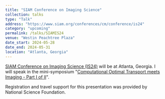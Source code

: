 ```yaml
---
title: "SIAM Conference on Imaging Science"
collection: talks
type: "Talk"
address: "https://www.siam.org/conferences/cm/conference/is24"
category: "upcoming"
permalink: /talks/SIAMIS24
venue: "Westin Peachtree Plaza"
date_start: 2024-05-28
date_end: 2024-05-31
location: "Atlanta, Georgia"
---
```


[SIAM Conference on Imaging Science (IS24)](https://www.siam.org/conferences/cm/conference/is24) will be at Atlanta, Georgia. 
I will speak in the mini-symposium "[Computational Optimal Transport meets Imaging - Part I of II](https://meetings.siam.org/sess/dsp_programsess.cfm?SESSIONCODE=79083)".

Registration and travel support for this presentation was provided by National Science Foundation.
